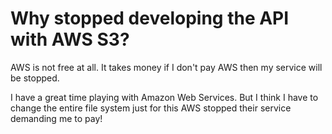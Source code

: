 # Why stopped developing the API with AWS S3?
AWS is not free at all. It takes money if I don't pay AWS then my service will be stopped. <br>

I have a great time playing with Amazon Web Services. But I think I have to change the entire file system 
just for this AWS stopped their service demanding me to pay!
